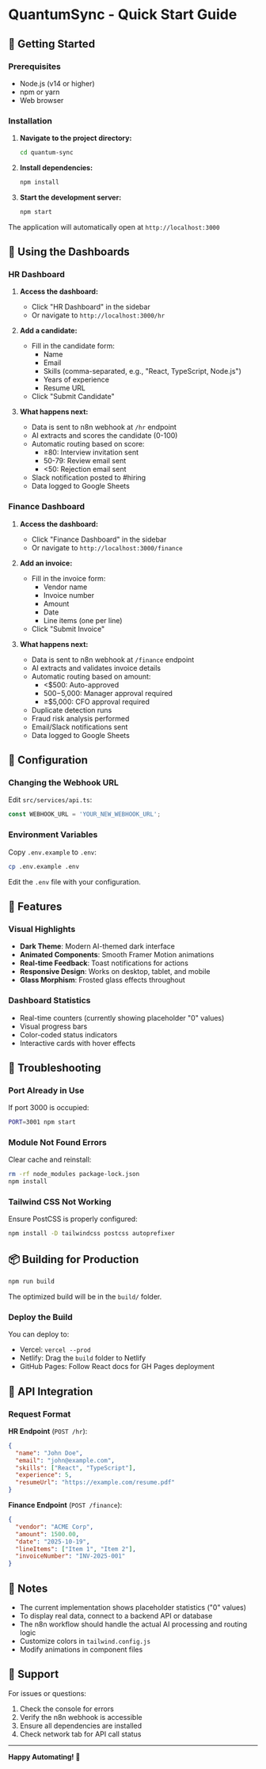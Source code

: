 # QuantumSync - Quick Start Guide

## 🚀 Getting Started

### Prerequisites
- Node.js (v14 or higher)
- npm or yarn
- Web browser

### Installation

1. **Navigate to the project directory:**
   ```bash
   cd quantum-sync
   ```

2. **Install dependencies:**
   ```bash
   npm install
   ```

3. **Start the development server:**
   ```bash
   npm start
   ```

The application will automatically open at `http://localhost:3000`

## 📖 Using the Dashboards

### HR Dashboard

1. **Access the dashboard:**
   - Click "HR Dashboard" in the sidebar
   - Or navigate to `http://localhost:3000/hr`

2. **Add a candidate:**
   - Fill in the candidate form:
     - Name
     - Email
     - Skills (comma-separated, e.g., "React, TypeScript, Node.js")
     - Years of experience
     - Resume URL
   - Click "Submit Candidate"

3. **What happens next:**
   - Data is sent to n8n webhook at `/hr` endpoint
   - AI extracts and scores the candidate (0-100)
   - Automatic routing based on score:
     - ≥80: Interview invitation sent
     - 50-79: Review email sent
     - <50: Rejection email sent
   - Slack notification posted to #hiring
   - Data logged to Google Sheets

### Finance Dashboard

1. **Access the dashboard:**
   - Click "Finance Dashboard" in the sidebar
   - Or navigate to `http://localhost:3000/finance`

2. **Add an invoice:**
   - Fill in the invoice form:
     - Vendor name
     - Invoice number
     - Amount
     - Date
     - Line items (one per line)
   - Click "Submit Invoice"

3. **What happens next:**
   - Data is sent to n8n webhook at `/finance` endpoint
   - AI extracts and validates invoice details
   - Automatic routing based on amount:
     - <$500: Auto-approved
     - $500-$5,000: Manager approval required
     - ≥$5,000: CFO approval required
   - Duplicate detection runs
   - Fraud risk analysis performed
   - Email/Slack notifications sent
   - Data logged to Google Sheets

## 🔧 Configuration

### Changing the Webhook URL

Edit `src/services/api.ts`:

```typescript
const WEBHOOK_URL = 'YOUR_NEW_WEBHOOK_URL';
```

### Environment Variables

Copy `.env.example` to `.env`:
```bash
cp .env.example .env
```

Edit the `.env` file with your configuration.

## 🎨 Features

### Visual Highlights
- **Dark Theme**: Modern AI-themed dark interface
- **Animated Components**: Smooth Framer Motion animations
- **Real-time Feedback**: Toast notifications for actions
- **Responsive Design**: Works on desktop, tablet, and mobile
- **Glass Morphism**: Frosted glass effects throughout

### Dashboard Statistics
- Real-time counters (currently showing placeholder "0" values)
- Visual progress bars
- Color-coded status indicators
- Interactive cards with hover effects

## 🐛 Troubleshooting

### Port Already in Use
If port 3000 is occupied:
```bash
PORT=3001 npm start
```

### Module Not Found Errors
Clear cache and reinstall:
```bash
rm -rf node_modules package-lock.json
npm install
```

### Tailwind CSS Not Working
Ensure PostCSS is properly configured:
```bash
npm install -D tailwindcss postcss autoprefixer
```

## 📦 Building for Production

```bash
npm run build
```

The optimized build will be in the `build/` folder.

### Deploy the Build
You can deploy to:
- Vercel: `vercel --prod`
- Netlify: Drag the `build` folder to Netlify
- GitHub Pages: Follow React docs for GH Pages deployment

## 🔗 API Integration

### Request Format

**HR Endpoint** (`POST /hr`):
```json
{
  "name": "John Doe",
  "email": "john@example.com",
  "skills": ["React", "TypeScript"],
  "experience": 5,
  "resumeUrl": "https://example.com/resume.pdf"
}
```

**Finance Endpoint** (`POST /finance`):
```json
{
  "vendor": "ACME Corp",
  "amount": 1500.00,
  "date": "2025-10-19",
  "lineItems": ["Item 1", "Item 2"],
  "invoiceNumber": "INV-2025-001"
}
```

## 📝 Notes

- The current implementation shows placeholder statistics ("0" values)
- To display real data, connect to a backend API or database
- The n8n workflow should handle the actual AI processing and routing logic
- Customize colors in `tailwind.config.js`
- Modify animations in component files

## 🤝 Support

For issues or questions:
1. Check the console for errors
2. Verify the n8n webhook is accessible
3. Ensure all dependencies are installed
4. Check network tab for API call status

---

**Happy Automating! 🚀**